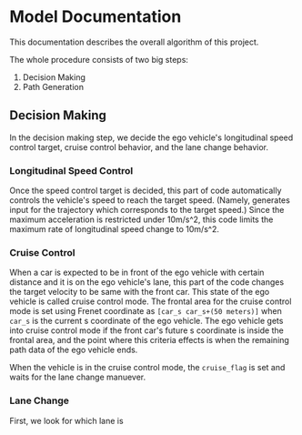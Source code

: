 # Model Documentation
This documentation describes the overall algorithm of this project.

The whole procedure consists of two big steps:

1. Decision Making
2. Path Generation

## Decision Making

In the decision making step, we decide the ego vehicle's longitudinal speed control target, cruise control behavior, and the lane change behavior.

### Longitudinal Speed Control

Once the speed control target is decided, this part of code automatically controls the vehicle's speed to reach the target speed. 
(Namely, generates input for the trajectory which corresponds to the target speed.)
Since the maximum acceleration is restricted under 10m/s^2, this code limits the maximum rate of longitudinal speed change to 10m/s^2.

### Cruise Control

When a car is expected to be in front of the ego vehicle with certain distance and it is on the ego vehicle's lane, this part of the code changes the target velocity to be same with the front car.
This state of the ego vehicle is called cruise control mode.
The frontal area for the cruise control mode is set using Frenet coordinate as `[car_s car_s+(50 meters)]` when `car_s` is the current s coordinate of the ego vehicle.
The ego vehicle gets into cruise control mode if the front car's future s coordinate is inside the frontal area,
and the point where this criteria effects is when the remaining path data of the ego vehicle ends.

When the vehicle is in the cruise control mode, the `cruise_flag` is set and waits for the lane change manuever.

### Lane Change

First, we look for which lane is 